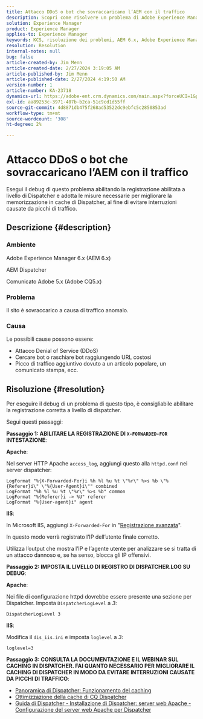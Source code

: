 ```yaml
---
title: Attacco DDoS o bot che sovraccaricano l’AEM con il traffico
description: Scopri come risolvere un problema di Adobe Experience Manager in cui il sito viene sovraccaricato da traffico anomalo.
solution: Experience Manager
product: Experience Manager
applies-to: Experience Manager
keywords: KCS, risoluzione dei problemi, AEM 6.x, Adobe Experience Manager 6.x, AEM Dispatcher, CQ5.x, comunicato Adobe 5.x, Adobe CQ5.x, attacco DDoS, negazione del servizio, bot, sovraccarico, traffico
resolution: Resolution
internal-notes: null
bug: false
article-created-by: Jim Menn
article-created-date: 2/27/2024 3:19:05 AM
article-published-by: Jim Menn
article-published-date: 2/27/2024 4:19:50 AM
version-number: 1
article-number: KA-23718
dynamics-url: https://adobe-ent.crm.dynamics.com/main.aspx?forceUCI=1&pagetype=entityrecord&etn=knowledgearticle&id=68d651f5-1ed5-ee11-9079-6045bd006268
exl-id: aa89253c-3971-407b-b2ca-51c9cd1d55ff
source-git-commit: 4d8871db475f268ad53522dc9ebfc5c2850853ad
workflow-type: tm+mt
source-wordcount: '308'
ht-degree: 2%

---
```


# Attacco DDoS o bot che sovraccaricano l’AEM con il traffico


Esegui il debug di questo problema abilitando la registrazione abilitata a livello di Dispatcher e adotta le misure necessarie per migliorare la memorizzazione in cache di Dispatcher, al fine di evitare interruzioni causate da picchi di traffico.

## Descrizione {#description}


### Ambiente

Adobe Experience Manager 6.x (AEM 6.x)

AEM Dispatcher

Comunicato Adobe 5.x (Adobe CQ5.x)

### Problema

Il sito è sovraccarico a causa di traffico anomalo.

### Causa

Le possibili cause possono essere:

- Attacco Denial of Service (DDoS)
- Cercare bot o raschiare bot raggiungendo URL costosi
- Picco di traffico aggiuntivo dovuto a un articolo popolare, un comunicato stampa, ecc.



## Risoluzione {#resolution}


Per eseguire il debug di un problema di questo tipo, è consigliabile abilitare la registrazione corretta a livello di dispatcher.

Segui questi passaggi:

<b>Passaggio 1: ABILITARE LA REGISTRAZIONE DI `X-FORWARDED-FOR` INTESTAZIONE</b>:

<b>Apache</b>:

Nel server HTTP Apache `access_log`, aggiungi questo alla `httpd.conf` nei server dispatcher:


```
LogFormat "%{X-Forwarded-For}i %h %l %u %t \"%r\" %>s %b \"%{Referer}i\" \"%{User-Agent}i\"" combined
LogFormat "%h %l %u %t \"%r\" %>s %b" common
LogFormat "%{Referer}i -> %U" referer
LogFormat "%{User-agent}i" agent
```


<b>IIS</b>:

In Microsoft IIS, aggiungi `X-Forwarded-For` in &quot;[Registrazione avanzata](https://learn.microsoft.com/en-us/iis/get-started/whats-new-in-iis-85/enhanced-logging-for-iis85)&quot;.

In questo modo verrà registrato l’IP dell’utente finale corretto.

Utilizza l’output che mostra l’IP e l’agente utente per analizzare se si tratta di un attacco dannoso e, se ha senso, blocca gli IP offensivi.

<b>Passaggio 2: IMPOSTA IL LIVELLO DI REGISTRO DI DISPATCHER.LOG SU DEBUG</b>:

<b>Apache</b>:

Nei file di configurazione httpd dovrebbe essere presente una sezione per Dispatcher. Imposta `DispatcherLogLevel` a *3*:

`DispatcherLogLevel 3`

<b>IIS</b>:

Modifica il `dis_iis.ini` e imposta `loglevel` a *3*:

`loglevel=3`

<b>Passaggio 3: CONSULTA LA DOCUMENTAZIONE E IL WEBINAR SUL CACHING IN DISPATCHER. FAI QUANTO NECESSARIO PER MIGLIORARE IL CACHING DI DISPATCHER IN MODO DA EVITARE INTERRUZIONI CAUSATE DA PICCHI DI TRAFFICO</b>:

- [Panoramica di Dispatcher: Funzionamento del caching](https://experienceleague.adobe.com/docs/experience-manager-dispatcher/using/dispatcher.html#how-dispatcher-performs-caching)
- [Ottimizzazione della cache di CQ Dispatcher](https://github.com/cqsupport/webinar-dispatchercache)
- [Guida di Dispatcher - Installazione di Dispatcher: server web Apache - Configurazione del server web Apache per Dispatcher](https://experienceleague.adobe.com/docs/experience-manager-dispatcher/using/getting-started/dispatcher-install.html#apache-web-server-configure-apache-web-server-for-dispatcher)
